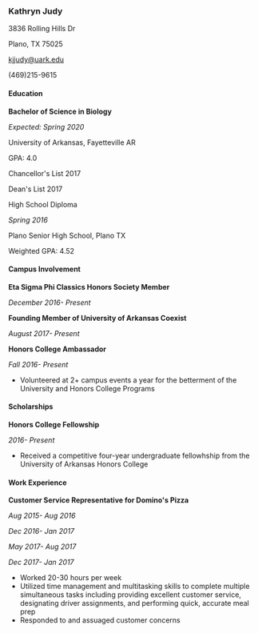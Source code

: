 ### Kathryn Judy

3836 Rolling Hills Dr                                                                                         

Plano, TX 75025

<kjjudy@uark.edu>                                                                                                  

\(469)215-9615



#### Education

**Bachelor of Science in Biology**

*Expected: Spring 2020*                                                             

University of Arkansas, Fayetteville AR

GPA: 4.0

Chancellor's List 2017

Dean's List 2017



High School Diploma    

*Spring 2016*

Plano Senior High School, Plano TX

Weighted GPA: 4.52



#### Campus Involvement

**Eta Sigma Phi Classics Honors Society Member**  

*December 2016- Present*

**Founding Member of University of Arkansas Coexist** 

*August 2017- Present*

**Honors College Ambassador** 

*Fall 2016- Present*

* Volunteered at 2+ campus events a year for the betterment of the University and Honors College Programs



#### Scholarships

**Honors College Fellowship**      

*2016- Present*

* Received a competitive four-year undergraduate fellowhship from the University of Arkansas      Honors College



#### Work Experience

**Customer Service Representative for Domino's Pizza** 

*Aug 2015- Aug 2016*

*Dec 2016- Jan 2017*

*May 2017- Aug 2017*

*Dec 2017- Jan 2017*

* Worked 20-30 hours per week
* Utilized time management and multitasking skills to complete multiple simultaneous tasks including providing excellent customer service, designating driver assignments, and performing quick, accurate meal prep
* Responded to and assuaged customer concerns
